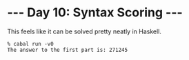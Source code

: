 # --- Day 10: Syntax Scoring ---

This feels like it can be solved pretty neatly in Haskell.

```
% cabal run -v0
The answer to the first part is: 271245
```
